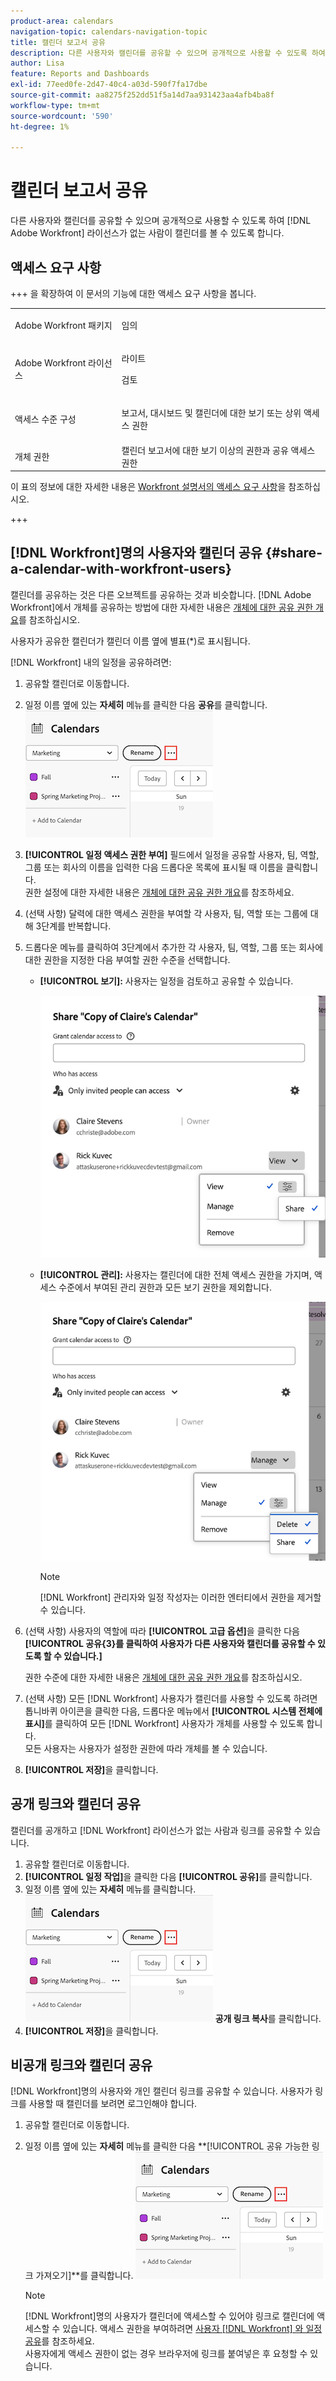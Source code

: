 ```yaml
---
product-area: calendars
navigation-topic: calendars-navigation-topic
title: 캘린더 보고서 공유
description: 다른 사용자와 캘린더를 공유할 수 있으며 공개적으로 사용할 수 있도록 하여  [!DNL Adobe Workfront] 라이선스가 없는 사람이 캘린더를 볼 수 있도록 합니다.
author: Lisa
feature: Reports and Dashboards
exl-id: 77eed0fe-2d47-40c4-a03d-590f7fa17dbe
source-git-commit: aa8275f252dd51f5a14d7aa931423aa4afb4ba8f
workflow-type: tm+mt
source-wordcount: '590'
ht-degree: 1%

---
```


# 캘린더 보고서 공유


다른 사용자와 캘린더를 공유할 수 있으며 공개적으로 사용할 수 있도록 하여 [!DNL Adobe Workfront] 라이선스가 없는 사람이 캘린더를 볼 수 있도록 합니다.

## 액세스 요구 사항

+++ 을 확장하여 이 문서의 기능에 대한 액세스 요구 사항을 봅니다.

<table style="table-layout:auto"> 
 <col> 
 </col> 
 <col> 
 </col> 
 <tbody> 
  <tr> 
   <td role="rowheader">Adobe Workfront 패키지</td> 
   <td> <p>임의</p> </td> 
  </tr> 
  <tr> 
   <td role="rowheader">Adobe Workfront 라이선스</td> 
   <td><p>라이트</p>
       <p>검토</p></td> 
  </tr> 
  <tr> 
   <td role="rowheader">액세스 수준 구성</td> 
   <td> <p> 보고서, 대시보드 및 캘린더에 대한 보기 또는 상위 액세스 권한</p></td> 
  </tr> 
  <tr> 
   <td role="rowheader">개체 권한</td> 
   <td>캘린더 보고서에 대한 보기 이상의 권한과 공유 액세스 권한</td> 
  </tr> 
 </tbody> 
</table>

이 표의 정보에 대한 자세한 내용은 [Workfront 설명서의 액세스 요구 사항](/help/quicksilver/administration-and-setup/add-users/access-levels-and-object-permissions/access-level-requirements-in-documentation.md)을 참조하십시오.

+++

## [!DNL Workfront]명의 사용자와 캘린더 공유 {#share-a-calendar-with-workfront-users}

캘린더를 공유하는 것은 다른 오브젝트를 공유하는 것과 비슷합니다. [!DNL Adobe Workfront]에서 개체를 공유하는 방법에 대한 자세한 내용은 [개체에 대한 공유 권한 개요](../../../workfront-basics/grant-and-request-access-to-objects/sharing-permissions-on-objects-overview.md)를 참조하십시오.

사용자가 공유한 캘린더가 캘린더 이름 옆에 별표(&#42;)로 표시됩니다.

[!DNL Workfront] 내의 일정을 공유하려면:

1. 공유할 캘린더로 이동합니다.
1. 일정 이름 옆에 있는 **자세히** 메뉴를 클릭한 다음 **공유**를 클릭합니다.
   ![일정 추가 메뉴](assets/more-menu-calendar.png)
1. **[!UICONTROL 일정 액세스 권한 부여]** 필드에서 일정을 공유할 사용자, 팀, 역할, 그룹 또는 회사의 이름을 입력한 다음 드롭다운 목록에 표시될 때 이름을 클릭합니다.\
   권한 설정에 대한 자세한 내용은 [개체에 대한 공유 권한 개요](../../../workfront-basics/grant-and-request-access-to-objects/sharing-permissions-on-objects-overview.md)를 참조하세요.

1. (선택 사항) 달력에 대한 액세스 권한을 부여할 각 사용자, 팀, 역할 또는 그룹에 대해 3단계를 반복합니다.
1. 드롭다운 메뉴를 클릭하여 3단계에서 추가한 각 사용자, 팀, 역할, 그룹 또는 회사에 대한 권한을 지정한 다음 부여할 권한 수준을 선택합니다.

   * **[!UICONTROL 보기]:** 사용자는 일정을 검토하고 공유할 수 있습니다.

     ![보기 액세스 권한과 일정 공유](assets/view-calendar.png)

   * **[!UICONTROL 관리]:** 사용자는 캘린더에 대한 전체 액세스 권한을 가지며, 액세스 수준에서 부여된 관리 권한과 모든 보기 권한을 제외합니다.

     ![관리 액세스 권한으로 일정 공유](assets/manage-calendar.png)

     >[!NOTE]
     >
     >[!DNL Workfront] 관리자와 일정 작성자는 이러한 엔터티에서 권한을 제거할 수 있습니다.

1. (선택 사항) 사용자의 역할에 따라 **[!UICONTROL 고급 옵션]**&#x200B;을 클릭한 다음 **[!UICONTROL 공유{3&#x200B;}를 클릭하여 사용자가 다른 사용자와 캘린더를 공유할 수 있도록 할 수 있습니다.]**

   권한 수준에 대한 자세한 내용은 [개체에 대한 공유 권한 개요](../../../workfront-basics/grant-and-request-access-to-objects/sharing-permissions-on-objects-overview.md)를 참조하십시오.

1. (선택 사항) 모든 [!DNL Workfront] 사용자가 캘린더를 사용할 수 있도록 하려면 톱니바퀴 아이콘을 클릭한 다음, 드롭다운 메뉴에서 **[!UICONTROL 시스템 전체에 표시]**&#x200B;를 클릭하여 모든 [!DNL Workfront] 사용자가 개체를 사용할 수 있도록 합니다.\
   모든 사용자는 사용자가 설정한 권한에 따라 개체를 볼 수 있습니다.

1. **[!UICONTROL 저장]**&#x200B;을 클릭합니다.

## 공개 링크와 캘린더 공유

캘린더를 공개하고 [!DNL Workfront] 라이선스가 없는 사람과 링크를 공유할 수 있습니다.

1. 공유할 캘린더로 이동합니다.
1. **[!UICONTROL 일정 작업]**&#x200B;을 클릭한 다음 **[!UICONTROL 공유]**&#x200B;를 클릭합니다.
1. 일정 이름 옆에 있는 **자세히** 메뉴를 클릭합니다.
   ![일정 추가 메뉴](assets/more-menu-calendar.png)
**공개 링크 복사**&#x200B;를 클릭합니다.
1. **[!UICONTROL 저장]**&#x200B;을 클릭합니다.

## 비공개 링크와 캘린더 공유

[!DNL Workfront]명의 사용자와 개인 캘린더 링크를 공유할 수 있습니다. 사용자가 링크를 사용할 때 캘린더를 보려면 로그인해야 합니다.

1. 공유할 캘린더로 이동합니다.
1. 일정 이름 옆에 있는 **자세히** 메뉴를 클릭한 다음 **[!UICONTROL 공유 가능한 링크 가져오기]**를 클릭합니다.
   ![일정 추가 메뉴](assets/more-menu-calendar.png)

   >[!NOTE]
   >
   >[!DNL Workfront]명의 사용자가 캘린더에 액세스할 수 있어야 링크로 캘린더에 액세스할 수 있습니다. 액세스 권한을 부여하려면 [사용자 [!DNL Workfront] 와 일정 공유](#share-a-calendar-with-workfront-users)를 참조하세요.\
   >사용자에게 액세스 권한이 없는 경우 브라우저에 링크를 붙여넣은 후 요청할 수 있습니다.
